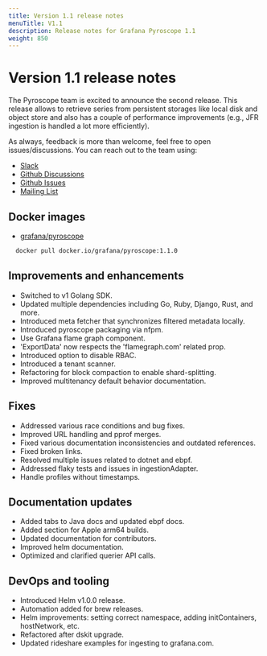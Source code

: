 ```yaml
---
title: Version 1.1 release notes
menuTitle: V1.1
description: Release notes for Grafana Pyroscope 1.1
weight: 850
---
```


# Version 1.1 release notes

The Pyroscope team is excited to announce the second release. This release allows to retrieve series from persistent storages like local disk and object store and also has a couple of performance improvements (e.g., JFR ingestion is handled a lot more efficiently).

As always, feedback is more than welcome, feel free to open issues/discussions.
You can reach out to the team using:

- [Slack](https://grafana.slack.com/archives/C047CCW6YM8)
- [Github Discussions](https://github.com/grafana/pyroscope/discussions)
- [Github Issues](https://github.com/grafana/pyroscope/issues)
- [Mailing List](https://groups.google.com/g/pyroscope-team)

## Docker images

- [grafana/pyroscope](https://hub.docker.com/r/grafana/pyroscope/tags)

```bash
  docker pull docker.io/grafana/pyroscope:1.1.0
```

## Improvements and enhancements

- Switched to v1 Golang SDK.
- Updated multiple dependencies including Go, Ruby, Django, Rust, and more.
- Introduced meta fetcher that synchronizes filtered metadata locally.
- Introduced pyroscope packaging via nfpm.
- Use Grafana flame graph component.
- 'ExportData' now respects the 'flamegraph.com' related prop.
- Introduced option to disable RBAC.
- Introduced a tenant scanner.
- Refactoring for block compaction to enable shard-splitting.
- Improved multitenancy default behavior documentation.

## Fixes

- Addressed various race conditions and bug fixes.
- Improved URL handling and pprof merges.
- Fixed various documentation inconsistencies and outdated references.
- Fixed broken links.
- Resolved multiple issues related to dotnet and ebpf.
- Addressed flaky tests and issues in ingestionAdapter.
- Handle profiles without timestamps.

## Documentation updates

- Added tabs to Java docs and updated ebpf docs.
- Added section for Apple arm64 builds.
- Updated documentation for contributors.
- Improved helm documentation.
- Optimized and clarified querier API calls.

## DevOps and tooling

- Introduced Helm v1.0.0 release.
- Automation added for brew releases.
- Helm improvements: setting correct namespace, adding initContainers, hostNetwork, etc.
- Refactored after dskit upgrade.
- Updated rideshare examples for ingesting to grafana.com.
